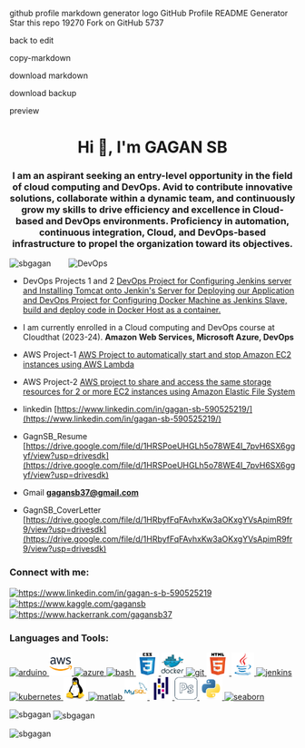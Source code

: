 github profile markdown generator logo
GitHub Profile README Generator
Star this repo
19270
Fork on GitHub
5737

back to edit

copy-markdown

download markdown

download backup

preview
<h1 align="center">Hi 👋, I'm GAGAN SB</h1>
<h3 align="center">I am an aspirant seeking an entry-level opportunity in the field of cloud computing and DevOps. Avid to contribute innovative solutions, collaborate within a dynamic team, and continuously grow my skills to drive efficiency and excellence in Cloud-based and DevOps environments. Proficiency in automation, continuous integration, Cloud, and DevOps-based infrastructure to propel the organization toward its objectives.</h3>

<img align="right" alt="DevOps" width="400" src="https://i.pinimg.com/originals/02/7f/a7/027fa79a2991027379584df37c2637de.gif">

<p align="left"> <img src="https://komarev.com/ghpvc/?username=sbgagan&label=Profile%20views&color=0e75b6&style=flat" alt="sbgagan" /> </p>

- DevOps Projects 1 and 2 [DevOps Project for Configuring Jenkins server and Installing Tomcat onto Jenkin's Server for Deploying our Application and DevOps Project for Configuring Docker Machine as Jenkins Slave, build and deploy code in Docker Host as a container.](https://drive.google.com/file/d/1HTMJ1DRX3OvPkeJF__1wVm5Kp-uVCqhV/view?usp=drivesdk)

- I am currently enrolled in a Cloud computing and DevOps course at Cloudthat (2023-24). **Amazon Web Services, Microsoft Azure, DevOps**

- AWS Project-1 [AWS Project to automatically start and stop Amazon EC2 instances using AWS Lambda](https://drive.google.com/file/d/1HiRcyBkcvI5XZOqivj_0woJsDIhTGDji/view?usp=drivesdk)

- AWS Project-2 [AWS project to share and access the same storage resources for 2 or more EC2 instances using Amazon Elastic File System](https://drive.google.com/file/d/1HZE7TWWKoMzgmERh2Bu65ItC3myKVn4t/view?usp=drivesdk)

- linkedin [https://www.linkedin.com/in/gagan-sb-590525219/](https://www.linkedin.com/in/gagan-sb-590525219/)

- GagnSB_Resume [https://drive.google.com/file/d/1HRSPoeUHGLh5o78WE4I_7pvH6SX6ggyf/view?usp=drivesdk](https://drive.google.com/file/d/1HRSPoeUHGLh5o78WE4I_7pvH6SX6ggyf/view?usp=drivesdk)

- Gmail **gagansb37@gmail.com**

- GagnSB_CoverLetter [https://drive.google.com/file/d/1HRbyfFqFAvhxKw3aOKxgYVsApimR9fr9/view?usp=drivesdk](https://drive.google.com/file/d/1HRbyfFqFAvhxKw3aOKxgYVsApimR9fr9/view?usp=drivesdk)

<h3 align="left">Connect with me:</h3>
<p align="left">
<a href="https://linkedin.com/in/https://www.linkedin.com/in/gagan-s-b-590525219" target="blank"><img align="center" src="https://raw.githubusercontent.com/rahuldkjain/github-profile-readme-generator/master/src/images/icons/Social/linked-in-alt.svg" alt="https://www.linkedin.com/in/gagan-s-b-590525219" height="30" width="40" /></a>
<a href="https://kaggle.com/https://www.kaggle.com/gagansb" target="blank"><img align="center" src="https://raw.githubusercontent.com/rahuldkjain/github-profile-readme-generator/master/src/images/icons/Social/kaggle.svg" alt="https://www.kaggle.com/gagansb" height="30" width="40" /></a>
<a href="https://www.hackerrank.com/https://www.hackerrank.com/gagansb37" target="blank"><img align="center" src="https://raw.githubusercontent.com/rahuldkjain/github-profile-readme-generator/master/src/images/icons/Social/hackerrank.svg" alt="https://www.hackerrank.com/gagansb37" height="30" width="40" /></a>
</p>

<h3 align="left">Languages and Tools:</h3>
<p align="left"> <a href="https://www.arduino.cc/" target="_blank" rel="noreferrer"> <img src="https://cdn.worldvectorlogo.com/logos/arduino-1.svg" alt="arduino" width="40" height="40"/> </a> <a href="https://aws.amazon.com" target="_blank" rel="noreferrer"> <img src="https://raw.githubusercontent.com/devicons/devicon/master/icons/amazonwebservices/amazonwebservices-original-wordmark.svg" alt="aws" width="40" height="40"/> </a> <a href="https://azure.microsoft.com/en-in/" target="_blank" rel="noreferrer"> <img src="https://www.vectorlogo.zone/logos/microsoft_azure/microsoft_azure-icon.svg" alt="azure" width="40" height="40"/> </a> <a href="https://www.gnu.org/software/bash/" target="_blank" rel="noreferrer"> <img src="https://www.vectorlogo.zone/logos/gnu_bash/gnu_bash-icon.svg" alt="bash" width="40" height="40"/> </a> <a href="https://www.w3schools.com/css/" target="_blank" rel="noreferrer"> <img src="https://raw.githubusercontent.com/devicons/devicon/master/icons/css3/css3-original-wordmark.svg" alt="css3" width="40" height="40"/> </a> <a href="https://www.docker.com/" target="_blank" rel="noreferrer"> <img src="https://raw.githubusercontent.com/devicons/devicon/master/icons/docker/docker-original-wordmark.svg" alt="docker" width="40" height="40"/> </a> <a href="https://git-scm.com/" target="_blank" rel="noreferrer"> <img src="https://www.vectorlogo.zone/logos/git-scm/git-scm-icon.svg" alt="git" width="40" height="40"/> </a> <a href="https://www.w3.org/html/" target="_blank" rel="noreferrer"> <img src="https://raw.githubusercontent.com/devicons/devicon/master/icons/html5/html5-original-wordmark.svg" alt="html5" width="40" height="40"/> </a> <a href="https://www.java.com" target="_blank" rel="noreferrer"> <img src="https://raw.githubusercontent.com/devicons/devicon/master/icons/java/java-original.svg" alt="java" width="40" height="40"/> </a> <a href="https://www.jenkins.io" target="_blank" rel="noreferrer"> <img src="https://www.vectorlogo.zone/logos/jenkins/jenkins-icon.svg" alt="jenkins" width="40" height="40"/> </a> <a href="https://kubernetes.io" target="_blank" rel="noreferrer"> <img src="https://www.vectorlogo.zone/logos/kubernetes/kubernetes-icon.svg" alt="kubernetes" width="40" height="40"/> </a> <a href="https://www.linux.org/" target="_blank" rel="noreferrer"> <img src="https://raw.githubusercontent.com/devicons/devicon/master/icons/linux/linux-original.svg" alt="linux" width="40" height="40"/> </a> <a href="https://www.mathworks.com/" target="_blank" rel="noreferrer"> <img src="https://upload.wikimedia.org/wikipedia/commons/2/21/Matlab_Logo.png" alt="matlab" width="40" height="40"/> </a> <a href="https://www.mysql.com/" target="_blank" rel="noreferrer"> <img src="https://raw.githubusercontent.com/devicons/devicon/master/icons/mysql/mysql-original-wordmark.svg" alt="mysql" width="40" height="40"/> </a> <a href="https://pandas.pydata.org/" target="_blank" rel="noreferrer"> <img src="https://raw.githubusercontent.com/devicons/devicon/2ae2a900d2f041da66e950e4d48052658d850630/icons/pandas/pandas-original.svg" alt="pandas" width="40" height="40"/> </a> <a href="https://www.photoshop.com/en" target="_blank" rel="noreferrer"> <img src="https://raw.githubusercontent.com/devicons/devicon/master/icons/photoshop/photoshop-line.svg" alt="photoshop" width="40" height="40"/> </a> <a href="https://www.python.org" target="_blank" rel="noreferrer"> <img src="https://raw.githubusercontent.com/devicons/devicon/master/icons/python/python-original.svg" alt="python" width="40" height="40"/> </a> <a href="https://seaborn.pydata.org/" target="_blank" rel="noreferrer"> <img src="https://seaborn.pydata.org/_images/logo-mark-lightbg.svg" alt="seaborn" width="40" height="40"/> </a> </p>

<p><img align="left" src="https://github-readme-stats.vercel.app/api/top-langs?username=sbgagan&show_icons=true&locale=en&layout=compact" alt="sbgagan" /></p>

<p>&nbsp;<img align="center" src="https://github-readme-stats.vercel.app/api?username=sbgagan&show_icons=true&locale=en" alt="sbgagan" /></p>

<p><img align="center" src="https://github-readme-streak-stats.herokuapp.com/?user=sbgagan&" alt="sbgagan" /></p>


